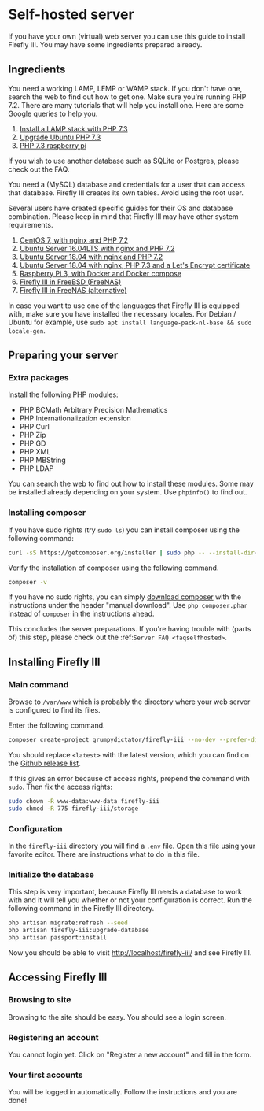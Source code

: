 # Self-hosted server

If you have your own (virtual) web server you can use this guide to install Firefly III. You may have some ingredients prepared already.

## Ingredients

You need a working LAMP, LEMP or WAMP stack. If you don't have one, search the web to find out how to get one. Make sure you're running PHP 7.2. There are many tutorials that will help you install one. Here are some Google queries to help you.

1. [Install a LAMP stack with PHP 7.3](https://www.google.com/search?q=lamp+stack+php+7.3)
2. [Upgrade Ubuntu PHP 7.3](https://www.google.com/search?q=upgrade+ubuntu+php+7.3)
3. [PHP 7.3 raspberry pi](https://www.google.nl/search?q=PHP+7.3+raspberry+pi)

If you wish to use another database such as SQLite or Postgres, please check out the FAQ.

You need a (MySQL) database and credentials for a user that can access that database. Firefly III creates its own tables. Avoid using the root user.

Several users have created specific guides for their OS and database combination. Please keep in mind that Firefly III may have other system requirements.

1. [CentOS 7, with nginx and PHP 7.2](https://old.reddit.com/r/FireflyIII/comments/825n4l/centos_7_nginx_installation_guide/)
2. [Ubuntu Server 16.04LTS with nginx and PHP 7.2](https://old.reddit.com/r/FireflyIII/comments/8thxuu/fireflyiii_on_ubuntu_server_1604lts_nginx_php72/)
3. [Ubuntu Server 18.04 with nginx and PHP 7.2](https://gist.github.com/philthynz/ec04833a8e39c7f7d1b0d33cb4197a95)
4. [Ubuntu Server 18.04 with nginx, PHP 7.3 and a Let's Encrypt certificate](https://gist.github.com/optimistic5/ca5a4a8593dcdb7360f712d37a0cc657)
5. [Raspberry Pi 3, with Docker and Docker compose](https://gist.github.com/josephbadow/588c2ae961231fe338c459127c7d835b)
6. [Firefly III in FreeBSD (FreeNAS)](https://gist.github.com/Zamana/bdfed1a06ba08467bd3ce92f4715c7fd)
7. [Firefly III in FreeNAS (alternative)](https://forum.freenas-community.org/t/firefly-iii-personal-finance-manager-in-a-jail/45)

In case you want to use one of the languages that Firefly III is equipped with, make sure you have installed the necessary locales. For Debian / Ubuntu for example, use `sudo apt install language-pack-nl-base && sudo locale-gen`.

## Preparing your server

### Extra packages

Install the following PHP modules:

* PHP BCMath Arbitrary Precision Mathematics
* PHP Internationalization extension
* PHP Curl
* PHP Zip
* PHP GD
* PHP XML
* PHP MBString
* PHP LDAP

You can search the web to find out how to install these modules. Some may be installed already depending on your system. Use `phpinfo()` to find out.

### Installing composer

If you have sudo rights (try `sudo ls`) you can install composer using the following command:

```bash
curl -sS https://getcomposer.org/installer | sudo php -- --install-dir=/usr/local/bin --filename=composer
```

Verify the installation of composer using the following command.

```bash
composer -v
```

If you have no sudo rights, you can simply [download composer](https://getcomposer.org/download/) with the instructions under the header "manual download". Use `php composer.phar` instead of `composer` in the instructions ahead.

This concludes the server preparations. If you're having trouble with (parts of) this step, please check out the :ref:`Server FAQ <faqselfhosted>`.

## Installing Firefly III

### Main command

Browse to `/var/www` which is probably the directory where your web server is configured to find its files.

Enter the following command. 

```bash
composer create-project grumpydictator/firefly-iii --no-dev --prefer-dist firefly-iii <latest>
```

You should replace `<latest>` with the latest version, which you can find on the [Github release list](https://github.com/firefly-iii/firefly-iii/releases).

If this gives an error because of access rights, prepend the command with `sudo`. Then fix the access rights:

```bash   
sudo chown -R www-data:www-data firefly-iii
sudo chmod -R 775 firefly-iii/storage
```

### Configuration

In the `firefly-iii` directory you will find a `.env` file. Open this file using your favorite editor. There are instructions what to do in this file.

### Initialize the database

This step is very important, because Firefly III needs a database to work with and it will tell you whether or not your configuration is correct. Run the following command in the Firefly III directory.

```bash   
php artisan migrate:refresh --seed
php artisan firefly-iii:upgrade-database
php artisan passport:install
```

Now you should be able to visit [http://localhost/firefly-iii/](http://localhost/firefly-iii/public) and see Firefly III.

## Accessing Firefly III

### Browsing to site

Browsing to the site should be easy. You should see a login screen.

### Registering an account

You cannot login yet. Click on "Register a new account" and fill in the form.

### Your first accounts

You will be logged in automatically. Follow the instructions and you are done!
